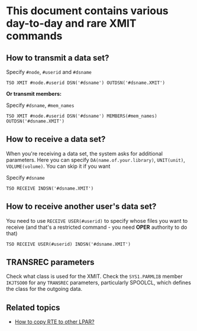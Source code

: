 # This document contains various day-to-day and rare XMIT commands

## How to transmit a data set?
Specify `#node`, `#userid` and `#dsname`
```
TSO XMIT #node.#userid DSN('#dsname') OUTDSN('#dsname.XMIT')
```

**Or transmit members:**

Specify `#dsname`, `#mem_names`
```
TSO XMIT #node.#userid DSN('#dsname') MEMBERS(#mem_names) OUTDSN('#dsname.XMIT')
```

## How to receive a data set?

When you're receiving a data set, the system asks for additional parameters. Here you can specify `DA(name.of.your.library)`, `UNIT(unit)`, `VOLUME(volume)`. You can skip it if you want 

Specify `#dsname`
```
TSO RECEIVE INDSN('#dsname.XMIT')
```

## How to receive another user's data set?
You need to use `RECEIVE USER(#userid)` to specify whose files you want to
receive (and that's a restricted command - you need **OPER** authority to do
that)
```
TSO RECEIVE USER(#userid) INDSN('#dsname.XMIT')
```

## TRANSREC parameters

Check what class is used for the XMIT. Check the `SYS1.PARMLIB`
member `IKJTSO00` for any `TRANSREC` parameters, particularly SPOOLCL, which
defines the class for the outgoing data.

## Related topics

* [How to copy RTE to other LPAR?](https://github.com/IBA-mainframe-dev/Global-Repository-for-Mainframe-Developers/tree/master/zOS%20System%20operating/System%20operating%20scenarios/How%20to%20copy%20RTE%20to%20other%20LPAR)